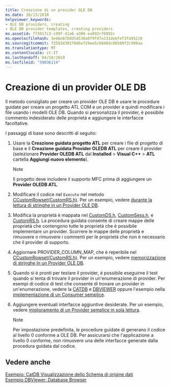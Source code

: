 ```yaml
---
title: Creazione di un provider OLE DB
ms.date: 10/13/2018
helpviewer_keywords:
- OLE DB providers, creating
- OLE DB provider templates, creating providers
ms.assetid: f73017c3-c89f-41a6-a306-ea992cf6092c
ms.openlocfilehash: 3e46e87b0d5d538a0f9fd7e231debfef3fa95210
ms.sourcegitcommit: 72583d30170d6ef29ea5c6848dc00169f2c909aa
ms.translationtype: MT
ms.contentlocale: it-IT
ms.lasthandoff: 04/18/2019
ms.locfileid: "59036114"
---
```

# <a name="creating-an-ole-db-provider"></a>Creazione di un provider OLE DB

Il metodo consigliato per creare un provider OLE DB è usare le procedure guidate per creare un progetto ATL COM e un provider e quindi modificare i file usando i modelli OLE DB. Quando si personalizza il provider, è possibile commento indesiderato delle proprietà e aggiungere le interfacce facoltative.

I passaggi di base sono descritti di seguito:

1. Usare la **Creazione guidata progetto ATL** per creare i file di progetto di base e il **Creazione guidata Provider OLEDB ATL** per creare il provider (selezionare **Provider OLEDB ATL** dal **Installed** > **Visual C++** > **ATL** cartella **Aggiungi nuovo elemento**).

   > [!NOTE]
   > Il progetto deve includere il supporto MFC prima di aggiungere un **Provider OLEDB ATL**.

1. Modificare il codice nel `Execute` nel metodo [CCustomRowset(CustomRS.h)](cmyproviderrowset-myproviderrs-h.md). Per un esempio, vedere [durante la lettura di stringhe in un Provider OLE DB](../../data/oledb/reading-strings-into-the-ole-db-provider.md).

1. Modifica la proprietà è mappata nel [CustomDS.h](cmyprovidersource-myproviderds-h.md), [CustomSess.h](cmyprovidersession-myprovidersess-h.md), e [CustomRS.h](cmyproviderrowset-myproviderrs-h.md). La procedura guidata consente di creare mappe delle proprietà che contengono tutte le proprietà che è possibile implementare un provider. Scorrere le mappe delle proprietà e rimuovere o rimuovere i commenti per le proprietà che non è necessario che il provider di supporto.

1. Aggiornare PROVIDER_COLUMN_MAP, che è reperibile nel [CCustomRowset(CustomRS.h)](cmyproviderrowset-myproviderrs-h.md). Per un esempio, vedere [memorizzazione di stringhe In un Provider OLE DB](../../data/oledb/storing-strings-in-the-ole-db-provider.md).

1. Quando si è pronti per testare il provider, è possibile eseguirne il test quando si tenta di trovare il provider in un'enumerazione di provider. Per esempi di codice di test che consente di trovare un provider in un'enumerazione, vedere la [CATDB](https://github.com/Microsoft/VCSamples/tree/master/VC2008Samples/ATL/OLEDB/Consumer/catdb) e [DBVIEWER](https://github.com/Microsoft/VCSamples/tree/master/VC2008Samples/ATL/OLEDB/Consumer/dbviewer) oppure l'esempio nella [implementazione di un Consumer semplice](../../data/oledb/implementing-a-simple-consumer.md).

1. Aggiungere eventuali interfacce aggiuntive desiderate. Per un esempio, vedere [miglioramento di un Provider semplice in sola lettura](../../data/oledb/enhancing-the-simple-read-only-provider.md).

   > [!NOTE]
   > Per impostazione predefinita, le procedure guidate di generano il codice al livello 0 conforme a OLE DB. Per assicurarsi che l'applicazione a livello 0 conforme, non rimuovere una delle interfacce generate dalla procedura guidata dal codice.

## <a name="see-also"></a>Vedere anche

[Esempio: CatDB Visualizzazione dello Schema di origine dati](https://github.com/Microsoft/VCSamples/tree/master/VC2008Samples/ATL/OLEDB/Consumer/catdb)<br/>
[Esempio DBViewer: Database Browser](https://github.com/Microsoft/VCSamples/tree/master/VC2008Samples/ATL/OLEDB/Consumer/dbviewer)
